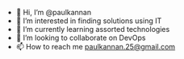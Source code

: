 - 👋 Hi, I’m @paulkannan
- 👀 I’m interested in finding solutions using IT
- 🌱 I’m currently learning assorted technologies
- 💞️ I’m looking to collaborate on DevOps 
- 📫 How to reach me paulkannan.25@gmail.com

<!---
paulkannan/paulkannan is a ✨ special ✨ repository because its `README.md` (this file) appears on your GitHub profile.
You can click the Preview link to take a look at your changes.
--->
